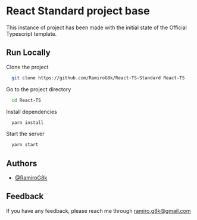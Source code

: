 # React Standard project base

This instance of project has been made with the initial state of the Official Typescript template.

## Run Locally

Clone the project

```bash
  git clone https://github.com/RamiroG8k/React-TS-Standard React-TS
```

Go to the project directory

```bash
  cd React-TS
```

Install dependencies

```bash
  yarn install
```

Start the server

```bash
  yarn start
```


## Authors

- [@RamiroG8k](https://github.com/RamiroG8k)

  
## Feedback

If you have any feedback, please reach me through ramiro.g8k@gmail.com

  